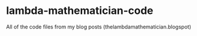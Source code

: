 # lambda-mathematician-code
All of the code files from my blog posts (thelambdamathematician.blogspot)
